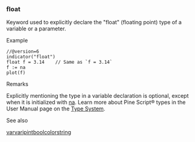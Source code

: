 ### float

Keyword used to explicitly declare the "float" (floating point) type of a variable or a parameter.

Example

```
//@version=6  
indicator("float")  
float f = 3.14    // Same as `f = 3.14`  
f := na  
plot(f)
```

Remarks

Explicitly mentioning the type in a variable declaration is optional, except when it is initialized with [na](#var_na). Learn more about Pine Script® types in the User Manual page on the [Type System](https://www.tradingview.com/pine-script-docs/language/type-system/).

See also

[var](#kw_var)[varip](#kw_varip)[int](#type_int)[bool](#type_bool)[color](#type_color)[string](#type_string)
